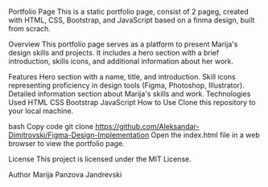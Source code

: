 Portfolio Page
This is a static portfolio page, consist of 2 pageg, created with HTML, CSS, Bootstrap, and JavaScript based on a finma design, built from scrach.

Overview
This portfolio page serves as a platform to present Marija's design skills and projects. It includes a hero section with a brief introduction, skills icons, and additional information about her work.

Features
Hero section with a name, title, and introduction.
Skill icons representing proficiency in design tools (Figma, Photoshop, Illustrator).
Detailed information section about Marija's skills and work.
Technologies Used
HTML
CSS
Bootstrap
JavaScript
How to Use
Clone this repository to your local machine.

bash
Copy code
git clone https://github.com/Aleksandar-Dimitrovski/Figma-Design-Implementation
Open the index.html file in a web browser to view the portfolio page.

License
This project is licensed under the MIT License.

Author
Marija Panzova Jandrevski
